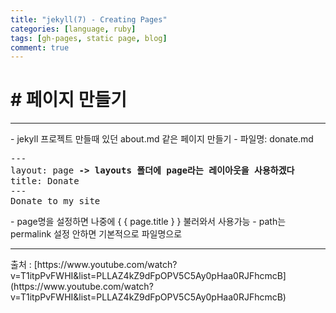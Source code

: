 ```yaml
---
title: "jekyll(7) - Creating Pages"
categories: [language, ruby]
tags: [gh-pages, static page, blog]
comment: true
---
```


# # 페이지 만들기

<hr>
- jekyll 프로젝트 만들때 있던 about.md 같은 페이지 만들기
- 파일명: donate.md
<pre>
---
layout: page <b>-> layouts 폴더에 page라는 레이아웃을 사용하겠다</b>
title: Donate 
---
Donate to my site
</pre>
- page명을 설정하면 나중에 { { page.title } } 불러와서 사용가능
- path는 permalink 설정 안하면 기본적으로 파일명으로

<hr>
 출처 : [https://www.youtube.com/watch?v=T1itpPvFWHI&list=PLLAZ4kZ9dFpOPV5C5Ay0pHaa0RJFhcmcB](https://www.youtube.com/watch?v=T1itpPvFWHI&list=PLLAZ4kZ9dFpOPV5C5Ay0pHaa0RJFhcmcB)
